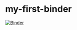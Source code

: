 # my-first-binder

[![Binder](https://mybinder.org/badge_logo.svg)](https://mybinder.org/v2/gh/JulienT01/my-first-binder/HEAD)
